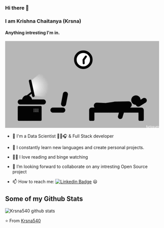 ### Hi there 👋

### I am Krishna Chaitanya (Krsna)

#### Anything intresting I'm in.

<img src="https://raw.githubusercontent.com/krsna540/krsna540/master/tumblr_inline_pj8gz5hoXz1ro5idi_500.webp">


- 🔭 I'm a Data Scientist 👨‍💻🎧 & Full Stack developer 

- 🌱 I constantly learn new languages and create personal projects.

- 🚴‍♂️ I love reading and binge watching

- 👯 I’m looking forward to collaborate on any intresting Open Source project

- 📫 How to reach me: [![Linkedin Badge](https://img.shields.io/badge/-LinkedIn-blue?style=flat-square&logo=Linkedin&logoColor=white&link=https://www.linkedin.com/in/krsna540/)](https://www.linkedin.com/in/krsna540/) 
 😃



## Some of my Github Stats
![Krsna540 github stats](https://github-readme-stats.vercel.app/api?username=krsna540&show_icons=true)

⭐️ From [Krsna540](https://github.com/krsna540)
